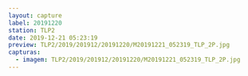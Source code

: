 ```yaml
---
layout: capture
label: 20191220
station: TLP2
date: 2019-12-21 05:23:19
preview: TLP2/2019/201912/20191220/M20191221_052319_TLP_2P.jpg
capturas:
  - imagem: TLP2/2019/201912/20191220/M20191221_052319_TLP_2P.jpg
---
```

